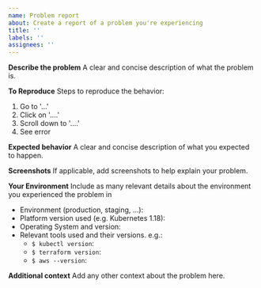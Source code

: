 ```yaml
---
name: Problem report
about: Create a report of a problem you're experiencing
title: ''
labels: ''
assignees: ''
---
```


**Describe the problem**
A clear and concise description of what the problem is.

**To Reproduce**
Steps to reproduce the behavior:

1. Go to '...'
2. Click on '....'
3. Scroll down to '....'
4. See error

**Expected behavior**
A clear and concise description of what you expected to happen.

**Screenshots**
If applicable, add screenshots to help explain your problem.

**Your Environment**
Include as many relevant details about the environment you experienced the problem in

* Environment (production, staging, ...):
* Platform version used (e.g. Kubernetes 1.18):
* Operating System and version:
* Relevant tools used and their versions. e.g.:
  * `$ kubectl version`:
  * `$ terraform version`:
  * `$ aws --version`:

**Additional context**
Add any other context about the problem here.
